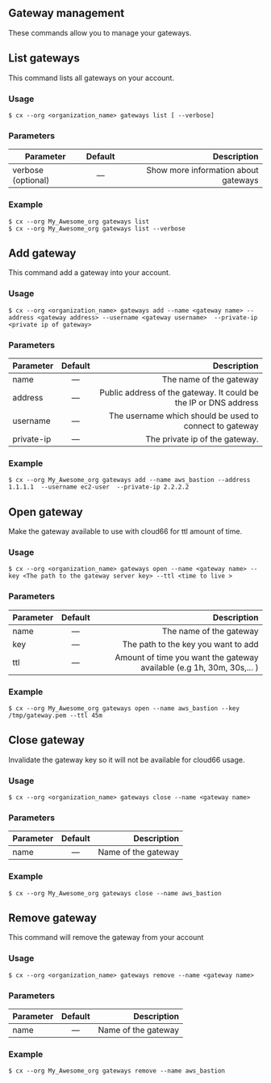 ## Gateway management

These commands allow you to manage your gateways.


## List gateways

This command lists all gateways on your account.


### Usage

```
$ cx --org <organization_name> gateways list [ --verbose]
```


### Parameters

|		Parameter 		   |	Default		|    Description    |
|--------------------------|:--------------:| -----------------:|
|		verbose	(optional)		   |		—		|Show more information about gateways|


### Example

```
$ cx --org My_Awesome_org gateways list
$ cx --org My_Awesome_org gateways list --verbose
```


## Add gateway

This command add a gateway into your account.


### Usage

```
$ cx --org <organization_name> gateways add --name <gateway name> --address <gateway address> --username <gateway username>  --private-ip <private ip of gateway>
```


### Parameters


|		Parameter 		   |	Default		|   Description    |
|--------------------------|:--------------:| ----------------:|
|name				   |		—		|The name of the gateway|
|address 	   | 	—		| Public address of the gateway. It could be the IP or DNS address|
|username	 	   |	—	| The username which should be used to connect to gateway|
|private-ip 	   |	—	| The private ip of the gateway.|

### Example

```
$ cx --org My_Awesome_org gateways add --name aws_bastion --address 1.1.1.1  --username ec2-user  --private-ip 2.2.2.2
```



## Open gateway

Make the gateway available to use with cloud66 for ttl amount of time.


### Usage

```
$ cx --org <organization_name> gateways open --name <gateway name> --key <The path to the gateway server key> --ttl <time to live >
```


### Parameters


|		Parameter 		   |	Default		|   Description    |
|--------------------------|:--------------:| ----------------:|
|name 					   |		—		|The name of the gateway|
|key	   | 	—		| The path to the key you want to add|
|ttl	 	   |	—	| Amount of time you want the gateway available (e.g 1h, 30m, 30s,... )|


### Example

```
$ cx --org My_Awesome_org gateways open --name aws_bastion --key /tmp/gateway.pem --ttl 45m
```



## Close gateway

Invalidate the gateway key so it will not be available for cloud66 usage.

### Usage

```
$ cx --org <organization_name> gateways close --name <gateway name>
```


### Parameters

|		Parameter 		   |	Default		|    Description    |
|--------------------------|:--------------:| -----------------:|
|		name			   |		—		|Name of the gateway|


### Example

```
$ cx --org My_Awesome_org gateways close --name aws_bastion
```



## Remove gateway

This command will remove the gateway from your account


### Usage

```
$ cx --org <organization_name> gateways remove --name <gateway name>
```


### Parameters

|		Parameter 		   |	Default		|    Description    |
|--------------------------|:--------------:| -----------------:|
|		name			   |		—		|Name of the gateway|


### Example

```
$ cx --org My_Awesome_org gateways remove --name aws_bastion
```

